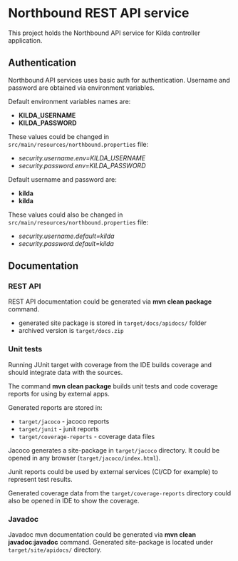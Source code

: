 # Northbound REST API service

This project holds the Northbound API service for Kilda controller application.

## Authentication

Northbound API services uses basic auth for authentication. Username and password are obtained via environment variables.

Default environment variables names are:
* __KILDA_USERNAME__
* __KILDA_PASSWORD__

These values could be changed in ```src/main/resources/northbound.properties``` file:

* _security.username.env=KILDA_USERNAME_
* _security.password.env=KILDA_PASSWORD_

Default username and password are:
* __kilda__
* __kilda__

These values could also be changed in ```src/main/resources/northbound.properties``` file:

* _security.username.default=kilda_
* _security.password.default=kilda_

## Documentation

### REST API

REST API documentation could be generated via __mvn clean package__ command.

* generated site package is stored in ```target/docs/apidocs/``` folder
* archived version is ```target/docs.zip```

### Unit tests

Running JUnit target with coverage from the IDE builds coverage and should integrate data with the sources.

The command __mvn clean package__ builds unit tests and code coverage reports for using by external apps.

Generated reports are stored in:
* ```target/jacoco``` - jacoco reports
* ```target/junit``` - junit reports
* ```target/coverage-reports``` - coverage data files

Jacoco generates a site-package in ```target/jacoco``` directory.
It could be opened in any browser (```target/jacoco/index.html```).

Junit reports could be used by external services (CI/CD for example) to represent test results.

Generated coverage data from the ```target/coverage-reports``` directory could also be opened in IDE to show the coverage.


### Javadoc

Javadoc mvn documentation could be generated via __mvn clean javadoc:javadoc__ command.
Generated site-package is located under ```target/site/apidocs/``` directory.
